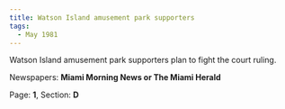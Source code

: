 ```yaml
---  
title: Watson Island amusement park supporters  
tags:  
  - May 1981  
---  
```

  
Watson Island amusement park supporters plan to fight the court ruling.  
  
Newspapers: **Miami Morning News or The Miami Herald**  
  
Page: **1**, Section: **D** 
